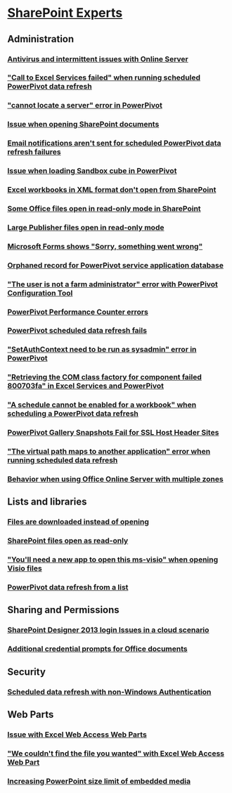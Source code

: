 ﻿# [SharePoint Experts](../experts.md)

## Administration

### [Antivirus and intermittent issues with Online Server](../administration/antivirus-and-intermittent-issues.md)
### ["Call to Excel Services failed" when running scheduled PowerPivot data refresh](../administration/call-to-excel-services-failed.md)
### ["cannot locate a server" error in PowerPivot](../administration/cannot-locate-a-server-to-load-workbook-data-model-in-powerpivot.md)
### [Issue when opening SharePoint documents](../administration/edit-document-requires-compatible-application-and-web-browser.md)
### [Email notifications aren't sent for scheduled PowerPivot data refresh failures](../administration/email-notifications-sent-for-scheduled-data-refresh-failures-in-power-pivot.md)
### [Issue when loading Sandbox cube in PowerPivot](../administration/error-occurred-when-loading-sandbox-cube-in-powerpivot.md)
### [Excel workbooks in XML format don't open from SharePoint](../administration/excel-workbooks-in-xml-format-not-open.md)
### [Some Office files open in read-only mode in SharePoint](../administration/files-open-in-read-only-mode.md)
### [Large Publisher files open in read-only mode](../administration/large-publisher-files-open-in-read-only-mode.md)
### [Microsoft Forms shows "Sorry, something went wrong"](../administration/microsoft-forms-shows-sorry-something-went-wrong.md)
### [Orphaned record for PowerPivot service application database](../administration/orphaned-record-for-powerpivot-service-application-database.md)
### ["The user is not a farm administrator" error with PowerPivot Configuration Tool](../administration/powerpivot-configuration-tool-shows-user-not-farm-administrator.md)
### [PowerPivot Performance Counter errors](../administration/powerpivot-performance-counter-errors.md)
### [PowerPivot scheduled data refresh fails](../administration/powerpivot-scheduled-data-refresh-fails.md)
### ["SetAuthContext need to be run as sysadmin" error in PowerPivot](../administration/powerpivot-shows-setauthcontext-need-to-be-run-as-sysadmin.md)
### ["Retrieving the COM class factory for component failed 800703fa" in Excel Services and PowerPivot](../administration/retrieving-com-class-factory-for-component-failed.md)
### ["A schedule cannot be enabled for a workbook" when scheduling a PowerPivot data refresh](../administration/sorry-something-went-wrong-when-try-to-schedule-a-data-refresh.md)
### [PowerPivot Gallery Snapshots Fail for SSL Host Header Sites](../administration/troubleshooting-powerpivot-gallery-snapshot.md)
### ["The virtual path maps to another application" error when running scheduled data refresh](../administration/virtual-path-maps-to-another-application-not-allowed.md)
### [Behavior when using Office Online Server with multiple zones](../administration/multiple-alternate-access-mapping-zone.md)

## Lists and libraries

### [Files are downloaded instead of opening](../lists-and-libraries/files-downloaded-instead-of-opening-office-application.md)
### [SharePoint files open as read-only](../lists-and-libraries/files-open-as-read-only-and-cannot-check-in-or-out.md)
### ["You'll need a new app to open this ms-visio" when opening Visio files](../lists-and-libraries/need-a-new-app-to-open-this-ms-visio.md)
### [PowerPivot data refresh from a list ](../lists-and-libraries/list-refresh-odata-data-feed.md)

## Sharing and Permissions

### [SharePoint Designer 2013 login Issues in a cloud scenario](../sharing-and-permissions/login-issues-in-a-cloud-scenario.md)
### [Additional credential prompts for Office documents](../sharing-and-permissions/credential-prompt-persistent-cookies.md)

## Security

### [Scheduled data refresh with non-Windows Authentication](../security/schedule-data-refresh-to-a-source-with-non-windows-authentication.md)

## Web Parts

### [Issue with Excel Web Access Web Parts](../web-parts/something-went-wrong-error-in-excel-web-parts.md)
### ["We couldn't find the file you wanted" with Excel Web Access Web Part](../web-parts/excel-web-access-web-part-error.md)
### [Increasing PowerPoint size limit of embedded media](../web-parts/increase-size-limit-embedded-media.md)